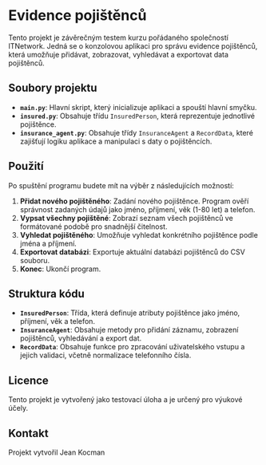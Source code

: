 

# Evidence pojištěnců

Tento projekt je závěrečným testem kurzu pořádaného společností ITNetwork. Jedná se o konzolovou aplikaci pro správu evidence pojištěnců, která umožňuje přidávat, zobrazovat, vyhledávat a exportovat data pojištěnců.

## Soubory projektu

- **`main.py`**: Hlavní skript, který inicializuje aplikaci a spouští hlavní smyčku.
- **`insured.py`**: Obsahuje třídu `InsuredPerson`, která reprezentuje jednotlivé pojištěnce.
- **`insurance_agent.py`**: Obsahuje třídy `InsuranceAgent` a `RecordData`, které zajišťují logiku aplikace a manipulaci s daty o pojištěncích.

## Použití

Po spuštění programu budete mít na výběr z následujících možností:

1. **Přidat nového pojištěného**: Zadání nového pojištěnce. Program ověří správnost zadaných údajů jako jméno, příjmení, věk (1-80 let) a telefon.
2. **Vypsat všechny pojištěné**: Zobrazí seznam všech pojištěnců ve formátované podobě pro snadnější čitelnost.
3. **Vyhledat pojištěného**: Umožňuje vyhledat konkrétního pojištěnce podle jména a příjmení.
4. **Exportovat databázi**: Exportuje aktuální databázi pojištěnců do CSV souboru.
5. **Konec**: Ukončí program.

## Struktura kódu

- **`InsuredPerson`**: Třída, která definuje atributy pojištěnce jako jméno, příjmení, věk a telefon.
- **`InsuranceAgent`**: Obsahuje metody pro přidání záznamu, zobrazení pojištěnců, vyhledávání a export dat.
- **`RecordData`**: Obsahuje funkce pro zpracování uživatelského vstupu a jejich validaci, včetně normalizace telefonního čísla.

## Licence

Tento projekt je vytvořený jako testovací úloha a je určený pro výukové účely. 

## Kontakt

Projekt vytvořil Jean Kocman
